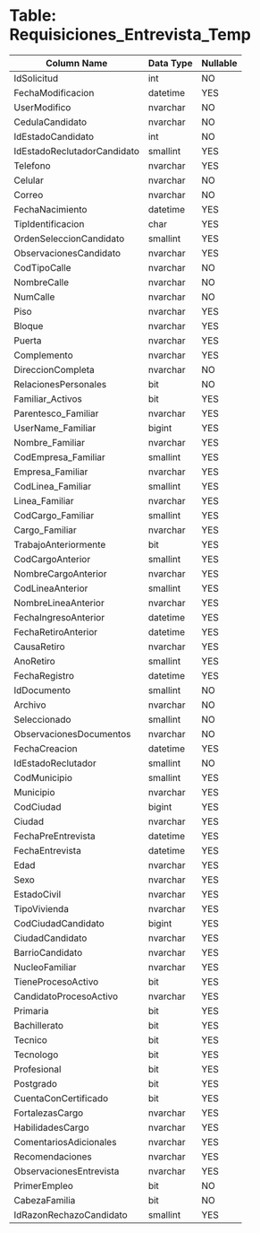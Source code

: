 # Table: Requisiciones_Entrevista_Temp

| Column Name | Data Type | Nullable |
|-------------|-----------|----------|
| IdSolicitud | int | NO |
| FechaModificacion | datetime | YES |
| UserModifico | nvarchar | NO |
| CedulaCandidato | nvarchar | NO |
| IdEstadoCandidato | int | NO |
| IdEstadoReclutadorCandidato | smallint | YES |
| Telefono | nvarchar | YES |
| Celular | nvarchar | NO |
| Correo | nvarchar | NO |
| FechaNacimiento | datetime | YES |
| TipIdentificacion | char | YES |
| OrdenSeleccionCandidato | smallint | YES |
| ObservacionesCandidato | nvarchar | YES |
| CodTipoCalle | nvarchar | NO |
| NombreCalle | nvarchar | NO |
| NumCalle | nvarchar | NO |
| Piso | nvarchar | YES |
| Bloque | nvarchar | YES |
| Puerta | nvarchar | YES |
| Complemento | nvarchar | YES |
| DireccionCompleta | nvarchar | NO |
| RelacionesPersonales | bit | NO |
| Familiar_Activos | bit | YES |
| Parentesco_Familiar | nvarchar | YES |
| UserName_Familiar | bigint | YES |
| Nombre_Familiar | nvarchar | YES |
| CodEmpresa_Familiar | smallint | YES |
| Empresa_Familiar | nvarchar | YES |
| CodLinea_Familiar | smallint | YES |
| Linea_Familiar | nvarchar | YES |
| CodCargo_Familiar | smallint | YES |
| Cargo_Familiar | nvarchar | YES |
| TrabajoAnteriormente | bit | YES |
| CodCargoAnterior | smallint | YES |
| NombreCargoAnterior | nvarchar | YES |
| CodLineaAnterior | smallint | YES |
| NombreLineaAnterior | nvarchar | YES |
| FechaIngresoAnterior | datetime | YES |
| FechaRetiroAnterior | datetime | YES |
| CausaRetiro | nvarchar | YES |
| AnoRetiro | smallint | YES |
| FechaRegistro | datetime | YES |
| IdDocumento | smallint | NO |
| Archivo | nvarchar | NO |
| Seleccionado | smallint | NO |
| ObservacionesDocumentos | nvarchar | NO |
| FechaCreacion | datetime | YES |
| IdEstadoReclutador | smallint | NO |
| CodMunicipio | smallint | YES |
| Municipio | nvarchar | YES |
| CodCiudad | bigint | YES |
| Ciudad | nvarchar | YES |
| FechaPreEntrevista | datetime | YES |
| FechaEntrevista | datetime | YES |
| Edad | nvarchar | YES |
| Sexo | nvarchar | YES |
| EstadoCivil | nvarchar | YES |
| TipoVivienda | nvarchar | YES |
| CodCiudadCandidato | bigint | YES |
| CiudadCandidato | nvarchar | YES |
| BarrioCandidato | nvarchar | YES |
| NucleoFamiliar | nvarchar | YES |
| TieneProcesoActivo | bit | YES |
| CandidatoProcesoActivo | nvarchar | YES |
| Primaria | bit | YES |
| Bachillerato | bit | YES |
| Tecnico | bit | YES |
| Tecnologo | bit | YES |
| Profesional | bit | YES |
| Postgrado | bit | YES |
| CuentaConCertificado | bit | YES |
| FortalezasCargo | nvarchar | YES |
| HabilidadesCargo | nvarchar | YES |
| ComentariosAdicionales | nvarchar | YES |
| Recomendaciones | nvarchar | YES |
| ObservacionesEntrevista | nvarchar | YES |
| PrimerEmpleo | bit | NO |
| CabezaFamilia | bit | NO |
| IdRazonRechazoCandidato | smallint | YES |
